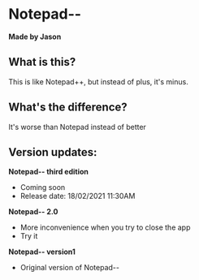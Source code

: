 # Notepad--
**Made by Jason**

## What is this?
This is like Notepad++, but instead of plus, it's minus. 

## What's the difference?
It's worse than Notepad instead of better

## Version updates:
**Notepad-- third edition**
- Coming soon
- Release date: 18/02/2021 11:30AM

**Notepad-- 2.0**
- More inconvenience when you try to close the app
- Try it

**Notepad-- version1**
- Original version of Notepad--
